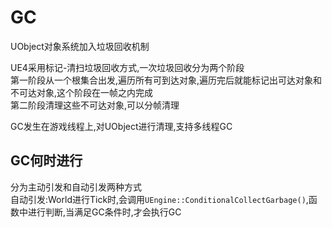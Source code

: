 # GC
UObject对象系统加入垃圾回收机制  

UE4采用标记-清扫垃圾回收方式,一次垃圾回收分为两个阶段  
第一阶段从一个根集合出发,遍历所有可到达对象,遍历完后就能标记出可达对象和不可达对象,这个阶段在一帧之内完成  
第二阶段清理这些不可达对象,可以分帧清理

GC发生在游戏线程上,对UObject进行清理,支持多线程GC  

## GC何时进行
分为主动引发和自动引发两种方式  
自动引发:World进行Tick时,会调用`UEngine::ConditionalCollectGarbage()`,函数中进行判断,当满足GC条件时,才会执行GC  
